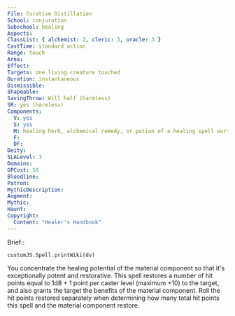 ```yaml
---
File: Curative Distillation
School: conjuration
Subschool: healing
Aspects: 
ClassList: { alchemist: 2, cleric: 3, oracle: 3 }
CastTime: standard action
Range: touch
Area: 
Effect: 
Targets: one living creature touched
Duration: instantaneous
Dismissible: 
Shapeable: 
SavingThrow: Will half (harmless)
SR: yes (harmless)
Components:
  V: yes
  S: yes
  M: healing herb, alchemical remedy, or potion of a healing spell worth at least 50 gp
  F: 
  DF: 
Deity: 
SLALevel: 3
Domains: 
GPCost: 50
Bloodline: 
Patron: 
MythicDescription: 
Augment: 
Mythic: 
Haunt: 
Copyright:
  Content: "Healer's Handbook"
---
```

Brief:: 

```dataviewjs
customJS.Spell.printWiki(dv)
```

You concentrate the healing potential of the material component so that it's exceptionally potent and restorative. This spell restores a number of hit points equal to 1d8 + 1 point per caster level (maximum +10) to the target, and also grants the target the benefits of the material component. Roll the hit points restored separately when determining how many total hit points this spell and the material component restore.
